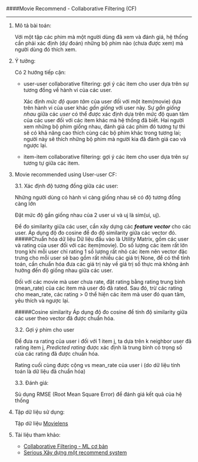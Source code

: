 ####Movie Recommend - Collaborative Filtering (CF)

---

1. Mô tả bài toán:

    Với một tập các phim mà một người dùng đã xem và đánh giá, hệ thống cần phải xác định (dự đoán) những bộ phim nào (chưa được xem) mà người dùng đó thích xem. 

2. Ý tưởng:

    Có 2 hướng tiếp cận:
    + user-user collaborative filtering: gợi ý các item cho user dựa trên sự tương đồng về hành vi của các user.
        
        Xác định *mức độ quan tâm* của user đối với một item(movie) dựa trên hành vi của user khác *gần giống* với user này. Sự *gần giống nhau* giữa các *user* có thể được xác định dựa trên mức độ quan tâm của các user đối với các item khác mà hệ thống đã biết. Hai người xem những bộ phim giống nhau, đánh giá các phim đó tương tự thì sẽ có khả năng cao thích cùng các bộ phim khác trong tương lai; người này sẽ thích những bộ phim mà người kia đã đánh giá cao và ngược lại. 
    
    + item-item collaborative filtering: gợi ý các item cho user dựa trên sự tương tự giữa các item.

3. Movie recommended using User-user CF:

    3.1. Xác định độ tương đồng giữa các user:
    
    Những người dùng có hành vi càng giống nhau sẽ có độ tương đồng càng lớn
    
    Đặt mức độ gần giống nhau của 2 user ui và uj là sim(ui, uj).
    
    Để đo similarity giữa các user, cần xây dựng các ***feature vector*** cho các user. Áp dụng độ đo cosine để đo độ similarity giữa các vector đó.
    #####Chuẩn hóa dữ liệu
    Dữ liệu đầu vào là Utility Matrix, gồm các user và rating của user đối với các item(movie). Do số lượng các item rất lớn trong khi mỗi user chỉ rating 1 số lượng rất nhỏ các item nên vector đặc trưng cho mỗi user sẽ bao gồm rất nhiều các giá trị None, để có thể tính toán, cần chuẩn hóa đưa các giá trị này về giá trị số thực mà không ảnh hưởng đến độ giống nhau giữa các user.
    
    Đối với các movie mà user chưa rate, đặt rating bằng rating trung bình (mean_rate) của các item mà user đó đã rated. Sau đó, trừ các rating cho mean_rate, các rating > 0 thể hiện các item mà user đó quan tâm, yêu thích và ngược lại.
      
    #####Cosine similarity
    Áp dụng độ đo cosine để tính độ similarity giữa các user theo vector đã được chuẩn hóa.
    
    3.2. Gợi ý phim cho user
    
    Để đưa ra rating của user i đối với 1 item j, ta dựa trên k neighbor user đã rating item j, *Predicted rating* được xác định là trung bình có trọng số của các rating đã được chuẩn hóa.
    
    Rating cuối cùng được cộng vs mean_rate của user i (do dữ liệu tính toán là dữ liệu đã chuẩn hóa)
    
    3.3. Đánh giá:
    
    Sủ dụng RMSE (Root Mean Square Error) để đánh giá kết quả của hệ thống
    
4. Tập dữ liệu sử dụng:

    Tập dữ liệu [Movielens](https://grouplens.org/datasets/movielens/20m/)
    
5. Tài liệu tham khảo:
    
    + [Collaborative Filtering - ML cơ bản](https://machinelearningcoban.com/2017/05/24/collaborativefiltering/)
    + [Serious Xây dựng một recommend system](https://viblo.asia/p/lam-the-nao-de-xay-dung-mot-recommender-system-rs-phan-1-aWj53V2Gl6m)